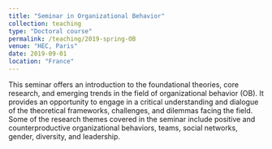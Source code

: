 ```yaml
---
title: "Seminar in Organizational Behavior"
collection: teaching
type: "Doctoral course"
permalink: /teaching/2019-spring-OB
venue: "HEC, Paris"
date: 2019-09-01
location: "France"
---
```


This seminar offers an introduction to the foundational theories, core research, and emerging trends in the field of organizational behavior (OB). It provides an opportunity to engage in a critical understanding and dialogue of the theoretical frameworks, challenges, and dilemmas facing the field. Some of the research themes covered in the seminar include positive and counterproductive organizational behaviors, teams, social networks, gender, diversity, and leadership. 